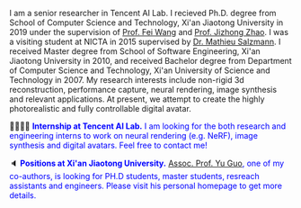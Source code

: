 <span class='anchor' id='about-me'></span>

I am a senior researcher in Tencent AI Lab. I recieved Ph.D. degree from School of Computer Science and Technology, Xi'an Jiaotong University in 2019 under the supervision of [Prof. Fei Wang](http://www.aiar.xjtu.edu.cn/info/1046/1242.htm) and [Prof. Jizhong Zhao](http://pvc.xjtu.edu.cn/info/1010/1058.htm). I was a visiting student at NICTA in 2015 supervised by [Dr. Mathieu Salzmann](https://people.epfl.ch/mathieu.salzmann). I received Master degree from School of Software Engineering, Xi'an Jiaotong University in 2010, and received Bachelor degree from Department of Computer Science and Technology, Xi'an University of Science and Technology in 2007. My research interests include non-rigid 3d reconstruction, performance capture, neural rendering, image synthesis and relevant applications. At present, we attempt to create the highly photorealistic and fully controllable digital avatar. 

👩‍🎓🧑‍🎓 <span style="color:blue">**Internship at Tencent AI Lab.** I am looking for the both research and engineering interns to work on neural rendering (e.g. NeRF), image synthesis and digital avatars. Feel free to contact me!</span>

🔈 <span style="color:blue">**Positions at Xi'an Jiaotong University.** [Assoc. Prof. Yu Guo](https://yuguo-xjtu.github.io/), one of my co-authors, is looking for PH.D students, master students, resreach assistants and engineers. Please visit his personal homepage to get more details.